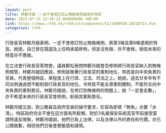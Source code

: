 ```yaml
---
layout: post
title: 林鄭月娥：一定不會修訂防止賄賂條例適用於特首
date: 2021-07-15 12:36:11.000000000 +08:00
link: https://news.rthk.hk/rthk/ch/component/k2/1600918-20210715.htm
categories: rthk
---
```


行政長官林鄭月娥表明，一定不會修訂防止賄賂條例，將第3條及第8條適用於特首。她說，自己曾在競選及上任時承諾修例，但並沒有做、亦不會做，相信未來的特首亦不應做。

在立法會行政長官答問會，議員鄭松泰問林鄭月娥會否修例將行政長官納入防賄條例規管，林鄭月娥回應說，修例是衝著行政長官的憲制地位，特首是向中央負責的官員，代表整個特區，某程度上在行政、立法、司法之上。她說，過去廿多年有不同法例通過想不斷削弱行政長官的地位，令特首不能主導憲制體制，不能符合向中央負責的憲制責任。林鄭月娥說，在修訂防賄條例的問題上，她「一定會走數」，亦不希望未來的行政長官會修例，削弱其憲制責任。

林鄭月娥又說，對公務員及政府官員的操守要求，形容為即使「無魚」亦要「水清」，特區政府完全不會在這方面有所鬆懈。對於3名屬保安系統高官早前接受宴請時違反限聚，林鄭月娥說，他們已負上法律，以及法律以外的責任和代價，亦已公開致歉，相信他們日後會更敏感和謹慎。
